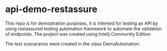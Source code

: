 # api-demo-restassure

This repo is for demostration purposes, it is intented for testing an API by using restassured testing automation framework to automate the validation of endpoints.
The project was created using Intelij Community Edition

The test scenararios were created in the class DemoAutomation.
